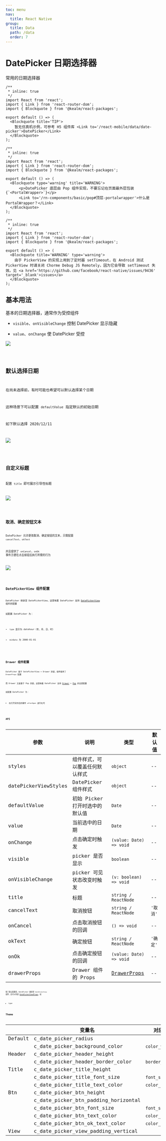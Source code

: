 ```yaml
---
toc: menu
nav:
  title: React Native
group:
  title: Data
  path: /data
  order: 7
---
```


# DatePicker 日期选择器

常用的日期选择器

```tsx
/**
 * inline: true
 */
import React from 'react';
import { Link } from 'react-router-dom';
import { Blockquote } from '@kealm/react-packages';

export default () => (
  <Blockquote title='TIP'>
    暂无仿真机示例，可参考 H5 组件库 <Link to='/react-mobile/data/date-picker'>DatePicker</Link>
  </Blockquote>
);
```

```tsx
/**
 * inline: true
 */
import React from 'react';
import { Link } from 'react-router-dom';
import { Blockquote } from '@kealm/react-packages';

export default () => (
  <Blockquote type='warning' title='WARNING'>
      <p>DatePicker 底层由 Pop 组件实现，不要忘记在页面最外层包装 {`<PortalWrapper>`}</p>
      <Link to='/rn-components/basic/pop#顶层-portalwrapper'>什么是 PortalWrapper？</Link>
  </Blockquote>
);
```

```tsx
/**
 * inline: true
 */
import React from 'react';
import { Link } from 'react-router-dom';
import { Blockquote } from '@kealm/react-packages';

export default () => (
  <Blockquote title='WARNING' type='warning'>
    由于 PickerView 的实现上用到了定时器 setTimeout，在 Android 测试 PickerView 时请关闭 Chorme Debug JS Remotely，因为它会导致 setTimeout 失效。见 <a href='https://github.com/facebook/react-native/issues/9436' target='_blank'>issues</a>
  </Blockquote>
);
```

## 基本用法

基本的日期选择器，通常作为受控组件

- `visible`、`onVisibleChange` 控制 DatePicker 显示隐藏

- `value`、`onChange` 使 DatePicker 受控

![](./demos/images/date-picker-basic.png)

<code src='./demos/demo-base.tsx' />

## 默认选择日期

在尚未选择前，有时可能也希望可以默认选择某个日期

这种场景下可以配置 `defaultValue` 指定默认的初始日期

如下默认选择 2020/12/11

![](./demos/images/date-picker-default.png)

<code src='./demos/demo-default.tsx' />

## 自定义标题

配置 `title` 即可展示引导性标题

![](./demos/images/date-picker-title.png)

<code src='./demos/demo-title.tsx' />

## 取消、确定按钮文本

DatePicker 允许更改取消、确定按钮的文本，只需配置 `cancelText`、`okText`

并且提供了 `onCancel`、`onOk` 事件方便在点击按钮后执行所需的行为

![](./demos/images/date-picker-btn-text.png)

<code src='./demos/demo-btn-text.tsx' />

## DatePickerView 组件配置

DatePicker 继承至 DatePickerView，这意味着 DatePicker 支持 [DatePickerView](/rn-components/data/date-picker-view#api) 组件的配置

如配置 DatePicker 为：

- `type` 显示为 datehour（年、月、日、时）

- `minDate` 为 2000-01-01

<code src='./demos/demo-date-picker-view.tsx' />

## Drawer 组件配置

DatePicker 基于 DatePickerView + Drawer 封装，组件提供了 `DrawerProps` 配置

而 Drawer 又是基于 Pop 封装，这意味着 DatePicker 支持 [Drawer](/rn-components/feedback/drawer#api) + [Pop](/rn-components/basic/pop#api) 的全部配置

如配置 DatePicker 为：

- 在打开完毕后的事件 `afterOpen` 进行吐司

<code src='./demos/demo-drawer.tsx' />

## API

| 参数 | 说明               | 类型         | 默认值 |
|------|--------------------|--------------|--------|
| styles               | 组件样式，可以覆盖任何默认样式 | `object`                                          | --       |
| datePickerViewStyles | DatePicker 组件样式            | `object`                                          | --       |
| defaultValue         | 初始 Picker 打开时选中的默认值 | `Date`                                            | --       |
| value                | 当前选中的日期                 | `Date`                                            | --       |
| onChange             | 点击确定时触发                 | `(value: Date) => void`                           | --       |
| visible              | picker 是否显示                | `boolean`                                         | --       |
| onVisibleChange      | picker 可见状态改变时触发      | `(v: boolean) => void`                            | --       |
| title                | 标题                           | `string / ReactNode`                              | --       |
| cancelText           | 取消按钮                       | `string / ReactNode`                              | `'取消'` |
| onCancel             | 点击取消按钮的回调             | `() => void`                                      | --       |
| okText               | 确定按钮                       | `string / ReactNode`                              | `'确定'` |
| onOk                 | 点击确定按钮的回调             | `(value: Date) => void`                           | --       |
| drawerProps          | Drawer 组件的 Props            | [DrawerProps](/rn-components/feedback/drawer#api) | --       |

除了默认配置项，DatePicker 继承至 `DatePickerView` 组件，还可以传递 [DatePickerViewProps](/rn-components/data/date-picker-view#api)，如

- type

## Theme

|  | **变量名** | **对应基础主题**     | **值**    |
|--------------------|--------------|--------|--------|
| Default | c_date_picker_radius                 |                      | `12`        |
|         | c_date_picker_background_color       | `color_white`        | `'#fff'`    |
| Header  | c_date_picker_header_height          |                      | `44`        |
|         | c_date_picker_header_border_color    | `border_color_base`  | `'#e8e8e8'` |
| Title   | c_date_picker_title_height           |                      | `44`        |
|         | c_date_picker_title_font_size        | `font_size_XL`       | `16`        |
|         | c_date_picker_title_text_color       | `color_text_primary` | `'#323232'` |
| Btn     | c_date_picker_btn_height             |                      | `44`        |
|         | c_date_picker_btn_padding_horizontal |                      | `16`        |
|         | c_date_picker_btn_font_size          | `font_size_XL`       | `16`        |
|         | c_date_picker_btn_text_color         | `color_text_primary` | `'#323232'` |
|         | c_date_picker_btn_ok_text_color      | `color_primary`      | `'#4794ff'` |
| View    | c_date_picker_view_padding_vertical  |                      | `16`        |
